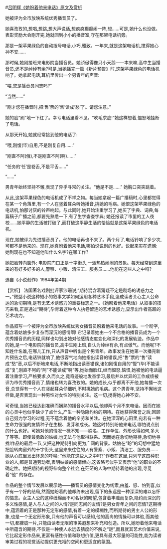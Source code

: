 #[吕明辉《她盼着他来电话》原文及赏析](https://www.vrrw.net/wx/15265.html)

她被评为全市放映系统优秀播音员了。

她喜孜孜的,想唱,想跳,想大声说话,想疯疯癫癫闹一阵,想……可是,她什么也没做。表彰奖励大会刚开完,她就回到小小的播音室,守在那架电话机旁。

那是一架苹果绿色的自动拨号电话,小巧,雅致。一年来,就是这架电话机,搅得她心神不安……

那时候,她刚接班来电影院当播音员。她骄傲得像只小天鹅——本来嘛,高中生当播音员,还不是绰绰有余?可是,当她播完一篇《新片预告》时,这架苹果绿色的电话机响了。她拿起电话,耳机里传出一个男青年的声音:

“喂,您是播音员同志吗?”

“当然……”

“刚才您在播音时,把‘售’票的‘售’读成‘愁’了。请您注意。”

她的脸“刷”地一下红了。幸亏电话里看不见。“吹毛求疵!”她这样想着,愠怒地挂断了电话。

从那天开始,她就经常接到他的电话了:

“喂,刚愎(毕)自用,不是刚复自用……”

“刚直不阿(俄),不是刚直不阿(啊)……”

“任务的‘任’是卷舌,不是平舌……”

“……”

男青年始终坚持不懈,表现了异乎寻常的关注。“他是不是……” 她胸口突突跳着。

从此,这架苹果绿色的电话机成了不祥之物。每当她拿起一篇广播稿时,心里都觉得在某一个角落里,有一个人在竖着耳朵听她播音,挑她的毛病。她恨这架苹果绿色的电话机,怕那讨厌的铃声响起。与此同时,她开始注重学习了,她买了字典、词典,每篇稿子广播之前,都要先熟悉一下,有了生字查查字典; 她还报读了市里的工人夜校……她平静的生活被打破了,而打破这平静生活的恰恰就是这架苹果绿色的电话机。

现在,她被评为先进播音员了。他的电话再也不来了。两个月了,电话铃响了多少次,可都不是他来的。现在,她真盼着他来电话,哪怕说说别的也好。说起来实在遗憾: 她到现在也不知道他叫什么名字?在哪工作?

她把脸转向窗外; 电影院门口正是十字街头,一派热热闹闹的景象。每天经常到这里来的有好多好多的人,警察、小贩、清洁工、服务员……他能在这些人之中吗?

选自《小说创作》1984年第4期



【赏析】 法国著名戏剧批评家沙珊说;“期待混含着猜疑不定是剧场的诱惑力之一。”微型小说这种短小的叙事文学如何运用各种艺术手段,造成读者关心主人公命运的急切期待,是有无艺术诱惑力的重要标志之一。《她盼着他来电话》从叙事的技巧来看,正是通过“期待”,孕育着这种令人执卷留连的艺术诱惑力,显示出作者高超的艺术功力。

作品叙写一个被评为全市放映系统优秀女播音员盼着他来电话的故事。一个盼字,蕴含着姑娘多少复杂而深沉的感情啊! 它记录着她由一个不合格的播音员成为一个优秀播音员的历程,同样也勾划出她对他感情态度变化和深化的发展轨迹。作品中的她,是一个电影院的播音员,高中生刚上班,自认为绰绰有余,有点傲气。而他呢?不知姓什名谁,在哪儿工作,只从声音中听出是个男青年。故事发生在她第一次播完新片预告之后,电话铃就响了,他很客气地向她指出读音的错误,把“售”票的“售”读成“愁”音,以后不断地来电话,不断地指出读音错误,诸如刚愎自用的“愎”(毕)不能读成“复”,刚直不阿的“阿”不能读成“啊”等,她始而脸红,继而愠怒,恼恨,她被他的电话逼着注重学习,严格要求,久而久之,竟奇迹般地发奋学习,最后并以优异的工作成绩被评为市优秀播音员了,情绪也转为喜孜孜的。她的成长,似乎都离不开他,她每播一次音,总觉得有一个人在竖起耳朵仔细听,不时挑她的毛病。这个男青年,坚持不懈地这样做,是否表现出一种男性对女性的特别关注。这一切,搅得她心神不安。

可奇怪,当她已经达到准确而娴熟的播音水平以后,他却两个月不来电话。因而在她的心灵中也似乎缺少了点什么,产生一种隐隐约约的期待。在她获得荣誉之后,回顾自己努力学习的过程,无不蕴含着他的辛劳和关注。在她深深的心田里,宛若有一种生命力很强的友情种子在生根、发芽和成长。她这时特别盼他来电话,哪怕说点别的什么也好。可她对他的情况一概不知——姓名、工作单位、外形长得如何,多大了等等。即使最勇敢的姑娘,也无法与他取得联系。因而她在急切地期待,急切地寻找!作品的最后一节,又把这种期待引向更为广阔的背景。姑娘在“盼”的幻想中猛地把脸转向窗外的十字街头,这里来来往往的人有警察、小贩、清洁工、服务员……她从心底里发出怀念的呼唤: “他能在这些人之中吗?”作者在这里,只列举这四种职业的人,都是普通劳动者,表明姑娘的感情倾向,这省略号似乎又表示“他”的职业的不确定性。她把期待的视野伸向整个社会,在茫茫的人海中期待着他的出现,寻觅着“他” 的存在。

作品的整个情节发展以展示她——播音员的感情变化为线索,由羞、怒、怕到喜,似乎有一个好的结局,然而她盼着的他却终未出现,留下的永远是一种深深的难以忘怀的惦念。女主人公的这种缠绵而不可名状的盼望,包含着丰赡而复杂,隐约而深沉的多义性感情,是人与人之间的人情?是同志间的友情?是男女青年之间的恋情?这期待中,蕴涵着的正是那种无定形的感情,有着一定的模糊性,而所期待的男主人公的形象,也是一个无定形形象,只有他的声音可以感知,他的高尚的情操可以体验,而其他一切,都朦胧一片,只能由读者无限的审美遐想来补充和创造。所以,她盼着他来电话中所蕴含的期待,不仅是一种使人永远去猜度的不解之“谜”,而且就其艺术价值来说,它比起定形作品来,更富有感性价值和联想价值,更具有最大容量的可能性,能为读者审美过程的视觉活动提供更充裕的空间和更适宜的氛围。

